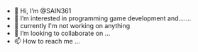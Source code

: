 - 👋 Hi, I’m @SAIN361
- 👀 I’m interested in programming game development and.......
- 🌱 currently I'm not working on anything
- 💞️ I’m looking to collaborate on ...
- 📫 How to reach me ...

<!---
SAIN361/SAIN361 is a ✨ special ✨ repository because its `README.md` (this file) appears on your GitHub profile.
You can click the Preview link to take a look at your changes.
--->
